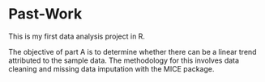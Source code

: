 # Past-Work
This is my first data analysis project in R.

The objective of part A is to determine whether there can be a linear trend attributed to the sample data.
The methodology for this involves data cleaning and missing data imputation with the MICE package. 

